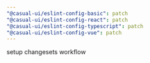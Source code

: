 ```yaml
---
"@casual-ui/eslint-config-basic": patch
"@casual-ui/eslint-config-react": patch
"@casual-ui/eslint-config-typescript": patch
"@casual-ui/eslint-config-vue": patch
---
```


setup changesets workflow
